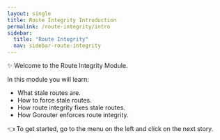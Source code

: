 ```yaml
---
layout: single
title: Route Integrity Introduction
permalink: /route-integrity/intro
sidebar:
  title: "Route Integrity"
  nav: sidebar-route-integrity
---
```


✨ Welcome to the Route Integrity Module.

In this module you will learn:

* What stale routes are.
* How to force stale routes.
* How route integrity fixes stale routes.
* How Gorouter enforces route integrity.

👈  To get started, go to the menu on the left and click on the next story.
